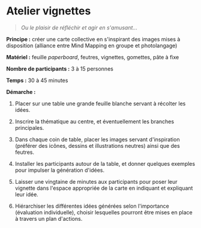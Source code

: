 # Atelier vignettes

> *Ou le plaisir de réfléchir et agir en s'amusant...*

**Principe :** créer une carte collective en s'inspirant des images mises à disposition (alliance entre Mind Mapping en groupe et photolangage)

**Matériel :** feuille *paperboard*, feutres, vignettes, gomettes, pâte à fixe

**Nombre de participants :** 3 à 15 personnes

**Temps :** 30 à 45 minutes

**Démarche :**

1. Placer sur une table une grande feuille blanche servant à récolter les idées.

2. Inscrire la thématique au centre, et éventuellement les branches principales.

3. Dans chaque coin de table, placer les images servant d'inspiration (préférer des icônes, dessins et illustrations neutres) ainsi que des feutres.

4. Installer les participants autour de la table, et donner quelques exemples pour impulser la génération d'idées.

5. Laisser une vingtaine de minutes aux participants pour poser leur vignette dans l'espace appropriée de la carte en indiquant et expliquant leur idée.

6. Hiérarchiser les différentes idées générées selon l'importance (évaluation individuelle), choisir lesquelles pourront être mises en place à travers un plan d'actions.
